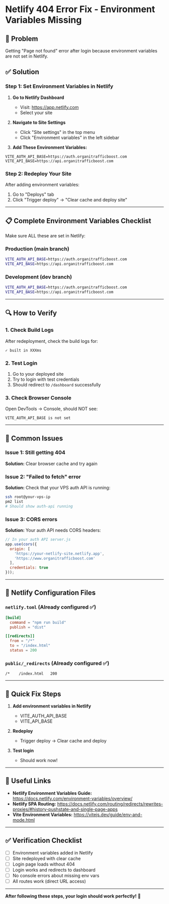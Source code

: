 # Netlify 404 Error Fix - Environment Variables Missing

## 🔴 Problem
Getting "Page not found" error after login because environment variables are not set in Netlify.

## ✅ Solution

### Step 1: Set Environment Variables in Netlify

1. **Go to Netlify Dashboard**
   - Visit: https://app.netlify.com
   - Select your site

2. **Navigate to Site Settings**
   - Click "Site settings" in the top menu
   - Click "Environment variables" in the left sidebar

3. **Add These Environment Variables:**

```
VITE_AUTH_API_BASE=https://auth.organitrafficboost.com
VITE_API_BASE=https://api.organitrafficboost.com
```

### Step 2: Redeploy Your Site

After adding environment variables:

1. Go to "Deploys" tab
2. Click "Trigger deploy" → "Clear cache and deploy site"

---

## 📋 Complete Environment Variables Checklist

Make sure ALL these are set in Netlify:

### **Production (main branch)**
```bash
VITE_AUTH_API_BASE=https://auth.organitrafficboost.com
VITE_API_BASE=https://api.organitrafficboost.com
```

### **Development (dev branch)**
```bash
VITE_AUTH_API_BASE=https://auth.organitrafficboost.com
VITE_API_BASE=https://api.organitrafficboost.com
```

---

## 🔍 How to Verify

### 1. Check Build Logs
After redeployment, check the build logs for:
```
✓ built in XXXms
```

### 2. Test Login
1. Go to your deployed site
2. Try to login with test credentials
3. Should redirect to `/dashboard` successfully

### 3. Check Browser Console
Open DevTools → Console, should NOT see:
```
VITE_AUTH_API_BASE is not set
```

---

## 🚨 Common Issues

### Issue 1: Still getting 404
**Solution:** Clear browser cache and try again

### Issue 2: "Failed to fetch" error
**Solution:** Check that your VPS auth API is running:
```bash
ssh root@your-vps-ip
pm2 list
# Should show auth-api running
```

### Issue 3: CORS errors
**Solution:** Your auth API needs CORS headers:
```javascript
// In your auth API server.js
app.use(cors({
  origin: [
    'https://your-netlify-site.netlify.app',
    'https://www.organitrafficboost.com'
  ],
  credentials: true
}));
```

---

## 📝 Netlify Configuration Files

### `netlify.toml` (Already configured ✅)
```toml
[build]
  command = "npm run build"
  publish = "dist"

[[redirects]]
  from = "/*"
  to = "/index.html"
  status = 200
```

### `public/_redirects` (Already configured ✅)
```
/*    /index.html   200
```

---

## 🎯 Quick Fix Steps

1. **Add environment variables in Netlify**
   - VITE_AUTH_API_BASE
   - VITE_API_BASE

2. **Redeploy**
   - Trigger deploy → Clear cache and deploy

3. **Test login**
   - Should work now!

---

## 🔗 Useful Links

- **Netlify Environment Variables Guide:** https://docs.netlify.com/environment-variables/overview/
- **Netlify SPA Routing:** https://docs.netlify.com/routing/redirects/rewrites-proxies/#history-pushstate-and-single-page-apps
- **Vite Environment Variables:** https://vitejs.dev/guide/env-and-mode.html

---

## ✅ Verification Checklist

- [ ] Environment variables added in Netlify
- [ ] Site redeployed with clear cache
- [ ] Login page loads without 404
- [ ] Login works and redirects to dashboard
- [ ] No console errors about missing env vars
- [ ] All routes work (direct URL access)

---

**After following these steps, your login should work perfectly!** 🎉
